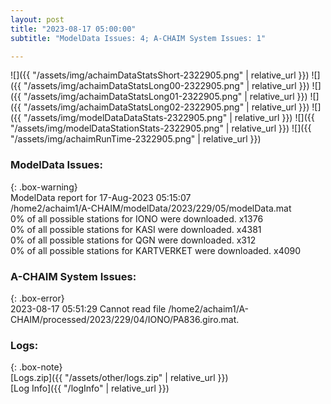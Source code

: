 ```yaml
---
layout: post
title: "2023-08-17 05:00:00"
subtitle: "ModelData Issues: 4; A-CHAIM System Issues: 1"

---
```


![]({{ "/assets/img/achaimDataStatsShort-2322905.png" | relative_url }})
![]({{ "/assets/img/achaimDataStatsLong00-2322905.png" | relative_url }})
![]({{ "/assets/img/achaimDataStatsLong01-2322905.png" | relative_url }})
![]({{ "/assets/img/achaimDataStatsLong02-2322905.png" | relative_url }})
![]({{ "/assets/img/modelDataDataStats-2322905.png" | relative_url }})
![]({{ "/assets/img/modelDataStationStats-2322905.png" | relative_url }})
![]({{ "/assets/img/achaimRunTime-2322905.png" | relative_url }})


### ModelData Issues:  
  
{: .box-warning}  
 ModelData report for 17-Aug-2023 05:15:07   
 /home2/achaim1/A-CHAIM/modelData/2023/229/05/modelData.mat   
 0% of all possible stations for IONO were downloaded. x1376   
 0% of all possible stations for KASI were downloaded. x4381   
 0% of all possible stations for QGN were downloaded. x312   
 0% of all possible stations for KARTVERKET were downloaded. x4090   
  
### A-CHAIM System Issues:  
  
{: .box-error}  
2023-08-17 05:51:29 Cannot read file /home2/achaim1/A-CHAIM/processed/2023/229/04/IONO/PA836.giro.mat.  

### Logs:  
  
{: .box-note}  
[Logs.zip]({{ "/assets/other/logs.zip" | relative_url }})  
[Log Info]({{ "/logInfo" | relative_url }})  
